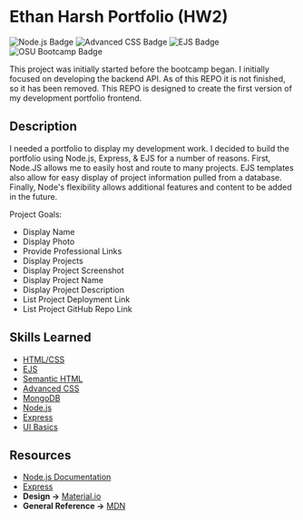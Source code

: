 # Ethan Harsh Portfolio (HW2)
![Node.js Badge](https://img.shields.io/badge/JavaScript-Node.js-green) ![Advanced CSS Badge](https://img.shields.io/badge/CSS-Advanced-green) ![EJS Badge](https://img.shields.io/badge/EJS-Templates-green) ![OSU Bootcamp Badge](https://img.shields.io/badge/OSU-Bootcampw-red)

This project was initially started before the bootcamp began.  I initially focused on developing the backend API.  As of this REPO it is not finished, so it has been removed.  This REPO is designed to create the first version of my development portfolio frontend.

## Description
I needed a portfolio to display my development work.  I decided to build the portfolio using Node.js, Express, & EJS for a number of reasons.  First, Node.JS allows me to easily host and route to many projects.  EJS templates also allow for easy display of project information pulled from a database.  Finally, Node's flexibility allows additional features and content to be added in the future.

Project Goals:
- Display Name
- Display Photo
- Provide Professional Links
- Display Projects
- Display Project Screenshot
- Display Project Name
- Display Project Description
- List Project Deployment Link
- List Project GitHub Repo Link
## Skills Learned
- [HTML/CSS](https://www.w3.org/standards/webdesign/htmlcss)
- [EJS](https://ejs.co/)
- [Semantic HTML](https://developer.mozilla.org/en-US/docs/Learn/Accessibility/HTML)
- [Advanced CSS](https://developer.mozilla.org/en-US/docs/Learn/CSS/Building_blocks/Advanced_styling_effects)
- [MongoDB](https://developer.mozilla.org/en-US/docs/Web/HTML/Element/form)
- [Node.js](https://developer.mozilla.org/en-US/docs/Glossary/Node.js?utm_campaign=feed&utm_medium=rss&utm_source=developer.mozilla.org)
- [Express](https://developer.mozilla.org/en-US/docs/Learn/Server-side/Express_Nodejs)
- [UI Basics](https://uxdesign.cc/how-to-become-a-ui-ux-designer-self-taught-8a511170fd7c)
## Resources
- [Node.js Documentation](https://nodejs.org/en/docs/)
- [Express](https://expressjs.com/)
- **Design ->** [Material.io](https://material.io/)
- **General Reference ->** [MDN](https://developer.mozilla.org/en-US/)
